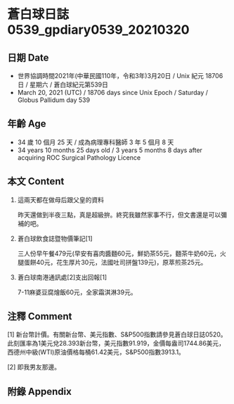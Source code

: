 [_metadata_:encoding]: - "utf-8"
[_metadata_:language]: - "zh-Hant-TW"
[_metadata_:fileformat]: - "markdown"
[_metadata_:MIME_type]: - "text/plain"
[_metadata_:markdown_version]: - "commonmark version 0.29"
[_metadata_:markdown_spec]: - "https://spec.commonmark.org/0.29/"

# 蒼白球日誌0539_gpdiary0539_20210320 #

## 日期 Date ##

* 世界協調時間2021年(中華民國110年，令和3年)3月20日 / Unix 紀元 18706 日 / 星期六 / 蒼白球紀元第539日
* March 20, 2021 (UTC) / 18706 days since Unix Epoch / Saturday / Globus Pallidum day 539

## 年齡 Age ##

* 34 歲 10 個月 25 天 / 成為病理專科醫師 3 年 5 個月 8 天
* 34 years 10 months 25 days old / 3 years 5 months 8 days after acquiring ROC Surgical Pathology Licence

## 本文 Content ##

1. 這兩天都在做母后跟父皇的資料

    昨天還做到半夜三點，真是超級拚。終究我雖然家事不行，但文書還是可以彌補的吧。
    
2. 蒼白球飲食誌暨物價筆記[1]

    三人份早午餐479元(早安有喜肉醬麵60元，鮮奶茶55元，麵茶牛奶60元，火腿蛋餅40元，花生厚片30元，法國吐司拼盤139元)，原萃煎茶25元。
    
3. 蒼白球南港通訊處[2]支出回報[1]

    7-11麻婆豆腐燴飯60元，全家霜淇淋39元。

## 注釋 Comment ##

[1] 新台幣計價。有關新台幣、美元指數、S&P500指數請參見蒼白球日誌0520。此刻匯率為1美元兌28.393新台幣，美元指數91.919，金價每盎司1744.86美元，西德州中級(WTI)原油價格每桶61.42美元，S&P500指數3913.1。

[2] 即我男友那邊。

## 附錄 Appendix ##

